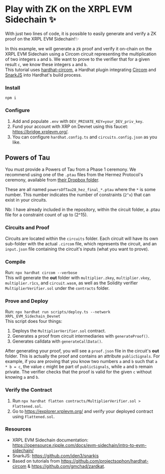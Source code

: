 # Play with ZK on the XRPL EVM Sidechain ✨

With just two lines of code, it is possible to easily generate and verify a ZK proof on the XRPL EVM Sidechain!✨    

In this example, we will generate a zk proof and verify it on-chain on the XRPL EVM Sidechain using a Circom circuit representing the multiplication of two integers `a` and `b`. We want to prove to the verifier that for a given result `c`, we know these integers `a` and `b`.  
This tutorial uses [hardhat-circom](https://github.com/projectsophon/hardhat-circom), a Hardhat plugin integrating [Circom](https://github.com/iden3/circom) and [SnarkJS](https://github.com/iden3/snarkjs) into Hardhat's build process.  

### Install
`npm i`

### Configure
1. Add and populate `.env` with `DEV_PRIVATE_KEY=your_DEV_priv_key`.
2. Fund your account with XRP on Devnet using this faucet: https://bridge.xrplevm.org/.
3. You can configure `hardhat.config.ts` and `circuits.config.json` as you like.

## Powers of Tau

You must provide a Powers of Tau from a Phase 1 ceremony. We recommend using one of the `.ptau` files from the Hermez Protocol's ceremony, available from [their Dropbox folder](https://www.dropbox.com/sh/mn47gnepqu88mzl/AACaJkBU7mmCq8uU8ml0-0fma?dl=0).  

These are all named `powersOfTau28_hez_final_*.ptau` where the `*` is some number. This number indicates the number of constraints (`2^x`) that can exist in your circuits.  

Nb: I have already included in the repository, within the circuit folder, a .ptau file for a constraint count of up to (2^15).  


### Circuits and Proof

Circuits are located within the `circuits` folder. Each circuit will have its own sub-folder with the actual `.circom` file, which represents the circuit, and an `input.json` file containing the circuit's inputs (what you want to prove).

### Compile
Run: `npx hardhat circom --verbose`  
This will generate the **out** folder with `multiplier.zkey`, `multiplier.vkey`, `multiplier.r1cs`, and `circuit.wasm`, as well as the Solidity verifier `MultiplierVerifier.sol` under the `contracts` folder.

### Prove and Deploy

Run: `npx hardhat run scripts/deploy.ts --network XRPL_EVM_Sidechain_Devnet`  
This script does four things:  
1. Deploys the `MultiplierVerifier.sol` contract.
2. Generates a proof from circuit intermediaries with `generateProof()`.
3. Generates calldata with `generateCallData()`.

After generating your proof, you will see a `proof.json` file in the circuit's **out** folder. This is actually the proof and contains an attribute `publicSignals`. For example, if you are proving that you know two numbers `a` and `b` such that `a * b = c`, the value `c` might be part of `publicSignals`, while `a` and `b` remain private. The verifier checks that the proof is valid for the given `c` without knowing `a` and `b`.

### Verify the Contract

1. Run `npx hardhat flatten contracts/MultiplierVerifier.sol > Flattened.sol`.
2. Go to https://explorer.xrplevm.org/ and verify your deployed contract using `Flattened.sol`.

### Resources

- XRPL EVM Sidechain documentation: https://opensource.ripple.com/docs/evm-sidechain/intro-to-evm-sidechain/
- SnarkJS: https://github.com/iden3/snarkjs
- Based on tutorials from https://github.com/projectsophon/hardhat-circom & https://github.com/gmchad/zardkat.
